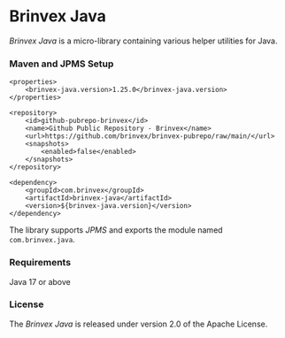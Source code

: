 # Brinvex Java

_Brinvex Java_ is a micro-library containing various helper utilities for Java.

### Maven and JPMS Setup
````
<properties>
    <brinvex-java.version>1.25.0</brinvex-java.version>
</properties>    

<repository>
    <id>github-pubrepo-brinvex</id>
    <name>Github Public Repository - Brinvex</name>
    <url>https://github.com/brinvex/brinvex-pubrepo/raw/main/</url>
    <snapshots>
        <enabled>false</enabled>
    </snapshots>
</repository>

<dependency>
    <groupId>com.brinvex</groupId>
    <artifactId>brinvex-java</artifactId>
    <version>${brinvex-java.version}</version>
</dependency>
````
The library supports _JPMS_ and exports the module named ````com.brinvex.java````.

### Requirements
Java 17 or above

### License

The _Brinvex Java_ is released under version 2.0 of the Apache License.
